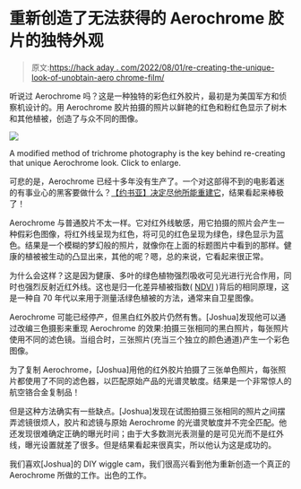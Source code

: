# 重新创造了无法获得的 Aerochrome 胶片的独特外观

> 原文:[https://hack aday . com/2022/08/01/re-creating-the-unique-look-of-unobtain-aero chrome-film/](https://hackaday.com/2022/08/01/re-creating-the-unique-look-of-unobtainable-aerochrome-film/)

听说过 Aerochrome 吗？这是一种独特的彩色红外胶片，最初是为美国军方和侦察机设计的。用 Aerochrome 胶片拍摄的照片以鲜艳的红色和粉红色显示了树木和其他植被，创造了与众不同的图像。

[![](../Images/be93c854d1939f453485b921a2bea22c.png)](https://hackaday.com/wp-content/uploads/2022/07/Re-creating-Aerochrome-film-2.jpg)

A modified method of trichrome photography is the key behind re-creating that unique Aerochrome look. Click to enlarge.

可悲的是，Aerochrome 已经十多年没有生产了。一个对这部得不到的电影着迷的有事业心的黑客要做什么？[【约书亚】决定尽他所能重建它](https://joshuabird.com/blog/post/recreating-aerochrome)，结果看起来棒极了！

Aerochrome 与普通胶片不太一样。它对红外线敏感，用它拍摄的照片会产生一种假彩色图像，将红外线呈现为红色，将可见的红色呈现为绿色，绿色显示为蓝色。结果是一个模糊的梦幻般的照片，就像你在上面的标题图片中看到的那样。健康的植被被生动的凸显出来，其他的呢？嗯，总的来说，它看起来很正常。

为什么会这样？这是因为健康、多叶的绿色植物强烈吸收可见光进行光合作用，同时也强烈反射近红外线。这也是归一化差异植被指数( [NDVI](https://en.wikipedia.org/wiki/Normalized_difference_vegetation_index) )背后的相同原理，这是一种自 70 年代以来用于测量活绿色植被的方法，通常来自卫星图像。

Aerochrome 可能已经停产，但黑白红外胶片仍然有售。[Joshua]发现他可以通过改编三色摄影来重现 Aerochrome 的效果:拍摄三张相同的黑白照片，每张照片使用不同的滤色镜。当组合时，三张照片(充当三个独立的颜色通道)产生一个彩色图像。

为了复制 Aerochrome，[Joshua]用他的红外胶片拍摄了三张单色照片，每张照片都使用了不同的滤色器，以匹配原始产品的光谱灵敏度。结果是一个非常惊人的航空铬合金复制品！

但是这种方法确实有一些缺点。[Joshua]发现在试图拍摄三张相同的照片之间摆弄滤镜很烦人，胶片和滤镜与原始 Aerochrome 的光谱灵敏度并不完全匹配。他还发现很难确定正确的曝光时间；由于大多数测光表测量的是可见光而不是红外线，曝光设置就差了很多。但是结果看起来很真实，所以他认为这是成功的。

我们喜欢[Joshua]的 DIY wiggle cam，我们很高兴看到他为重新创造一个真正的 Aerochrome 所做的工作。出色的工作。